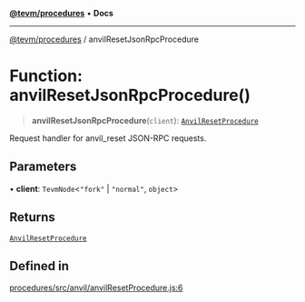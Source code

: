 [**@tevm/procedures**](../README.md) • **Docs**

***

[@tevm/procedures](../globals.md) / anvilResetJsonRpcProcedure

# Function: anvilResetJsonRpcProcedure()

> **anvilResetJsonRpcProcedure**(`client`): [`AnvilResetProcedure`](../type-aliases/AnvilResetProcedure.md)

Request handler for anvil_reset JSON-RPC requests.

## Parameters

• **client**: `TevmNode`\<`"fork"` \| `"normal"`, `object`\>

## Returns

[`AnvilResetProcedure`](../type-aliases/AnvilResetProcedure.md)

## Defined in

[procedures/src/anvil/anvilResetProcedure.js:6](https://github.com/evmts/tevm-monorepo/blob/main/packages/procedures/src/anvil/anvilResetProcedure.js#L6)
